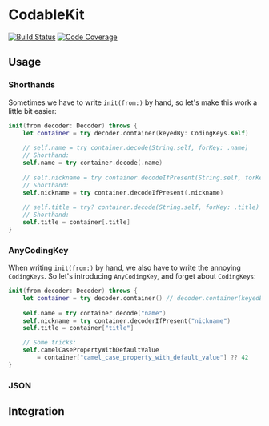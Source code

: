 # CodableKit

[![Build Status](https://travis-ci.org/kylinroc/CodableKit.svg?branch=master)](https://travis-ci.org/kylinroc/CodableKit)
[![Code Coverage](https://codecov.io/gh/kylinroc/CodableKit/branch/master/graph/badge.svg)](https://codecov.io/gh/kylinroc/CodableKit)

## Usage

### Shorthands

Sometimes we have to write `init(from:)` by hand, so let's make this work a little bit easier:

```swift
init(from decoder: Decoder) throws {
    let container = try decoder.container(keyedBy: CodingKeys.self)
    
    // self.name = try container.decode(String.self, forKey: .name)
    // Shorthand:
    self.name = try container.decode(.name)
    
    // self.nickname = try container.decodeIfPresent(String.self, forKey: .nickname)
    // Shorthand:
    self.nickname = try container.decodeIfPresent(.nickname)
    
    // self.title = try? container.decode(String.self, forKey: .title)
    // Shorthand:
    self.title = container[.title]
}
```

### AnyCodingKey

When writing `init(from:)` by hand, we also have to write the annoying `CodingKeys`. So let's introducing `AnyCodingKey`, and forget about `CodingKeys`:

```swift
init(from decoder: Decoder) throws {
    let container = try decoder.container() // decoder.container(keyedBy: AnyCodingKey.self)
    
    self.name = try container.decode("name")
    self.nickname = try container.decoderIfPresent("nickname")
    self.title = container["title"]

    // Some tricks:
    self.camelCasePropertyWithDefaultValue 
        = container["camel_case_property_with_default_value"] ?? 42
}
```

### JSON

## Integration
